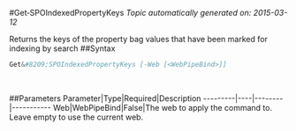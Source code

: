 #Get&#8209;SPOIndexedPropertyKeys
*Topic automatically generated on: 2015-03-12*

Returns the keys of the property bag values that have been marked for indexing by search
##Syntax
```powershell
Get&#8209;SPOIndexedPropertyKeys [-Web [<WebPipeBind>]]
```
&nbsp;

##Parameters
Parameter|Type|Required|Description
---------|----|--------|-----------
Web|WebPipeBind|False|The web to apply the command to. Leave empty to use the current web.
